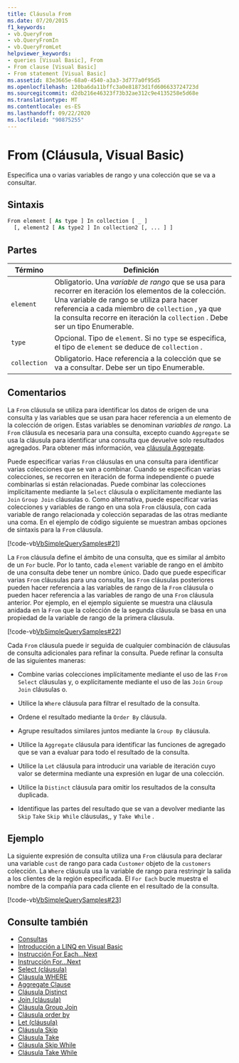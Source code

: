 ```yaml
---
title: Cláusula From
ms.date: 07/20/2015
f1_keywords:
- vb.QueryFrom
- vb.QueryFromIn
- vb.QueryFromLet
helpviewer_keywords:
- queries [Visual Basic], From
- From clause [Visual Basic]
- From statement [Visual Basic]
ms.assetid: 83e3665e-68a0-4540-a3a3-3d777a0f95d5
ms.openlocfilehash: 120ba6da11bffc3a0e81873d1fd606633724723d
ms.sourcegitcommit: d2db216e46323f73b32ae312c9e4135258e5d68e
ms.translationtype: MT
ms.contentlocale: es-ES
ms.lasthandoff: 09/22/2020
ms.locfileid: "90875255"
---
```

# <a name="from-clause-visual-basic"></a>From (Cláusula, Visual Basic)

Especifica una o varias variables de rango y una colección que se va a consultar.  
  
## <a name="syntax"></a>Sintaxis  
  
```vb  
From element [ As type ] In collection [ _ ]  
  [, element2 [ As type2 ] In collection2 [, ... ] ]  
```  
  
## <a name="parts"></a>Partes  
  
|Término|Definición|  
|---|---|  
|`element`|Obligatorio. Una *variable de rango* que se usa para recorrer en iteración los elementos de la colección. Una variable de rango se utiliza para hacer referencia a cada miembro de `collection` , ya que la consulta recorre en iteración la `collection` . Debe ser un tipo Enumerable.|  
|`type`|Opcional. Tipo de `element`. Si no `type` se especifica, el tipo de `element` se deduce de `collection` .|  
|`collection`|Obligatorio. Hace referencia a la colección que se va a consultar. Debe ser un tipo Enumerable.|  
  
## <a name="remarks"></a>Comentarios  

 La `From` cláusula se utiliza para identificar los datos de origen de una consulta y las variables que se usan para hacer referencia a un elemento de la colección de origen. Estas variables se denominan *variables de rango*. La `From` cláusula es necesaria para una consulta, excepto cuando `Aggregate` se usa la cláusula para identificar una consulta que devuelve solo resultados agregados. Para obtener más información, vea [cláusula Aggregate](aggregate-clause.md).  
  
 Puede especificar varias `From` cláusulas en una consulta para identificar varias colecciones que se van a combinar. Cuando se especifican varias colecciones, se recorren en iteración de forma independiente o puede combinarlas si están relacionadas. Puede combinar las colecciones implícitamente mediante la `Select` cláusula o explícitamente mediante las `Join` `Group Join` cláusulas o. Como alternativa, puede especificar varias colecciones y variables de rango en una sola `From` cláusula, con cada variable de rango relacionada y colección separadas de las otras mediante una coma. En el ejemplo de código siguiente se muestran ambas opciones de sintaxis para la `From` cláusula.  
  
 [!code-vb[VbSimpleQuerySamples#21](~/samples/snippets/visualbasic/VS_Snippets_VBCSharp/VbSimpleQuerySamples/VB/QuerySamples1.vb#21)]  
  
 La `From` cláusula define el ámbito de una consulta, que es similar al ámbito de un `For` bucle. Por lo tanto, cada `element` variable de rango en el ámbito de una consulta debe tener un nombre único. Dado que puede especificar varias `From` cláusulas para una consulta, las `From` cláusulas posteriores pueden hacer referencia a las variables de rango de la `From` cláusula o pueden hacer referencia a las variables de rango de una `From` cláusula anterior. Por ejemplo, en el ejemplo siguiente se muestra una cláusula anidada en la `From` que la colección de la segunda cláusula se basa en una propiedad de la variable de rango de la primera cláusula.  
  
 [!code-vb[VbSimpleQuerySamples#22](~/samples/snippets/visualbasic/VS_Snippets_VBCSharp/VbSimpleQuerySamples/VB/QuerySamples1.vb#22)]  
  
 Cada `From` cláusula puede ir seguida de cualquier combinación de cláusulas de consulta adicionales para refinar la consulta. Puede refinar la consulta de las siguientes maneras:  
  
- Combine varias colecciones implícitamente mediante el uso de las `From` `Select` cláusulas y, o explícitamente mediante el uso de las `Join` `Group Join` cláusulas o.  
  
- Utilice la `Where` cláusula para filtrar el resultado de la consulta.  
  
- Ordene el resultado mediante la `Order By` cláusula.  
  
- Agrupe resultados similares juntos mediante la `Group By` cláusula.  
  
- Utilice la `Aggregate` cláusula para identificar las funciones de agregado que se van a evaluar para todo el resultado de la consulta.  
  
- Utilice la `Let` cláusula para introducir una variable de iteración cuyo valor se determina mediante una expresión en lugar de una colección.  
  
- Utilice la `Distinct` cláusula para omitir los resultados de la consulta duplicada.  
  
- Identifique las partes del resultado que se van a devolver mediante las `Skip` `Take` `Skip While` cláusulas,, y `Take While` .  
  
## <a name="example"></a>Ejemplo  

 La siguiente expresión de consulta utiliza una `From` cláusula para declarar una variable `cust` de rango para cada `Customer` objeto de la `customers` colección. La `Where` cláusula usa la variable de rango para restringir la salida a los clientes de la región especificada. El `For Each` bucle muestra el nombre de la compañía para cada cliente en el resultado de la consulta.  
  
 [!code-vb[VbSimpleQuerySamples#23](~/samples/snippets/visualbasic/VS_Snippets_VBCSharp/VbSimpleQuerySamples/VB/QuerySamples1.vb#23)]  
  
## <a name="see-also"></a>Consulte también

- [Consultas](index.md)
- [Introducción a LINQ en Visual Basic](../../programming-guide/language-features/linq/introduction-to-linq.md)
- [Instrucción For Each...Next](../statements/for-each-next-statement.md)
- [Instrucción For...Next](../statements/for-next-statement.md)
- [Select (cláusula)](select-clause.md)
- [Cláusula WHERE](where-clause.md)
- [Aggregate Clause](aggregate-clause.md)
- [Cláusula Distinct](distinct-clause.md)
- [Join (cláusula)](join-clause.md)
- [Cláusula Group Join](group-join-clause.md)
- [Cláusula order by](order-by-clause.md)
- [Let (cláusula)](let-clause.md)
- [Cláusula Skip](skip-clause.md)
- [Cláusula Take](take-clause.md)
- [Cláusula Skip While](skip-while-clause.md)
- [Cláusula Take While](take-while-clause.md)
